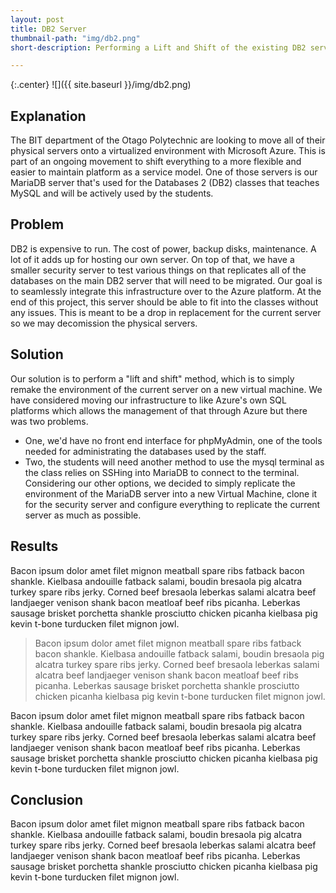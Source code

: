 ```yaml
---
layout: post
title: DB2 Server
thumbnail-path: "img/db2.png"
short-description: Performing a Lift and Shift of the existing DB2 server to a virtualized envrionment.

---
```


{:.center}
![]({{ site.baseurl }}/img/db2.png)

## Explanation

The BIT department of the Otago Polytechnic are looking to move all of their physical servers onto a virtualized environment with Microsoft Azure. This is part of an ongoing movement to shift everything to a more flexible and easier to maintain platform as a service model. One of those servers is our MariaDB server that's used for the Databases 2 (DB2) classes that teaches MySQL and will be actively used by the students.

## Problem
DB2 is expensive to run. The cost of power, backup disks, maintenance. A lot of it adds up for hosting our own server. On top of that, we have a smaller security server to test various things on that replicates all of the databases on the main DB2 server that will need to be migrated. Our goal is to seamlessly integrate this infrastructure over to the Azure platform. At the end of this project, this server should be able to fit into the classes without any issues. This is meant to be a drop in replacement for the current server so we may decomission the physical servers.

## Solution

Our solution is to perform a "lift and shift" method, which is to simply remake the environment of the current server on a new virtual machine. We have considered moving our infrastructure to like Azure's own SQL platforms which allows the management of that through Azure but there was two problems.
- One, we'd have no front end interface for phpMyAdmin, one of the tools needed for administrating the databases used by the staff.
- Two, the students will need another method to use the mysql terminal as the class relies on SSHing into MariaDB to connect to the terminal.
Considering our other options, we decided to simply replicate the environment of the MariaDB server into a new Virtual Machine, clone it for the security server and configure everything to replicate the current server as much as possible.

## Results

Bacon ipsum dolor amet filet mignon meatball spare ribs fatback bacon shankle. Kielbasa andouille fatback salami, boudin bresaola pig alcatra turkey spare ribs jerky. Corned beef bresaola leberkas salami alcatra beef landjaeger venison shank bacon meatloaf beef ribs picanha. Leberkas sausage brisket porchetta shankle prosciutto chicken picanha kielbasa pig kevin t-bone turducken filet mignon jowl.

> Bacon ipsum dolor amet filet mignon meatball spare ribs fatback bacon shankle. Kielbasa andouille fatback salami, boudin bresaola pig alcatra turkey spare ribs jerky. Corned beef bresaola leberkas salami alcatra beef landjaeger venison shank bacon meatloaf beef ribs picanha. Leberkas sausage brisket porchetta shankle prosciutto chicken picanha kielbasa pig kevin t-bone turducken filet mignon jowl.

Bacon ipsum dolor amet filet mignon meatball spare ribs fatback bacon shankle. Kielbasa andouille fatback salami, boudin bresaola pig alcatra turkey spare ribs jerky. Corned beef bresaola leberkas salami alcatra beef landjaeger venison shank bacon meatloaf beef ribs picanha. Leberkas sausage brisket porchetta shankle prosciutto chicken picanha kielbasa pig kevin t-bone turducken filet mignon jowl.

## Conclusion

Bacon ipsum dolor amet filet mignon meatball spare ribs fatback bacon shankle. Kielbasa andouille fatback salami, boudin bresaola pig alcatra turkey spare ribs jerky. Corned beef bresaola leberkas salami alcatra beef landjaeger venison shank bacon meatloaf beef ribs picanha. Leberkas sausage brisket porchetta shankle prosciutto chicken picanha kielbasa pig kevin t-bone turducken filet mignon jowl.